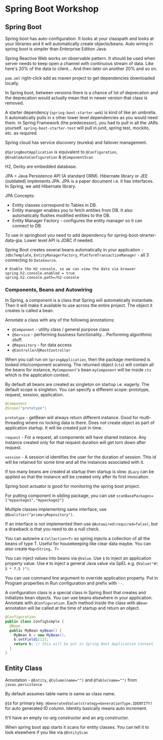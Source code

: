# Spring Boot Workshop

## Spring Boot

Spring boot has auto-configuration. It looks at your classpath and looks at your libraries and it will automatically create objects/beans. Auto wiring in spring boot is simpler than Enterprise Edition Java.

Spring Reactive Web works on observable pattern. It should be used when server needs to keep open a channel with continuous stream of data. Like here's 20% of the data to client... And then later on another 20% and so on.

`pom.xml` right-click add as maven project to get dependencies downloaded locally.

In Spring boot, between versions there is a chance of lot of deprecation and the deprecation would actually mean that in newer version that class is removed.

A starter dependency (`spring-boot-starter-web`) is kind of like an umbrella. It automatically pulls in x other lower level dependencies as you would need them. In Spring Framework (the predecessor), you had to pull in all the JARs yourself.
`spring-boot-starter-test` will pull in junit, spring test, mockito, etc. as required.

Spring cloud has service discovery (eureka) and failover management.

`@SpringBootApplication` is equivalent to `@Configuration`, `@EnableAutoConfiguration` & `@ComponentScan`

H2, Derby are embedded database.

JPA = Java Persistence API (A standard ORM). Hibernate library or JEE (outdated) implements JPA. JPA is a paper document i.e. it has interfaces. In Spring, we add Hibernate library.

JPA Concepts:

- Entity classes correspond to Tables in DB.
- Entity manager enables you to fetch entities from DB. It also automatically flushes modified entities to the DB.
- Entity Manager Factory - configures the entity manager so it can connect to DB.

To use in springboot you need to add dependency for spring-boot-strarter-data-jpa. Lower level API is JDBC if needed.

Spring Boot creates several beans automatically in your application - `JdbcTemplate`, `EntityManagerFactory`, `PlatformTransactionManager` - all 3 connecting to `DataSource`.

```properties
# Enable the H2 console, so we can view the data via browser
spring.h2.console.enabled = true
spring.h2.console.path=/h2-console
```

### Components, Beans and Autowiring

In Spring, a component is a class that Spring will automatically instantiate. Then it will make it available to use across the entire project. The object it creates is called a bean.

Annotate a class with any of the following annotations:

- `@Component` - utility class / general purpose class
- `@Service` - performing business functionality... Performing algorithmic stuff.
- `@Repository` - for data access
- `@Controller`/`@RestController`

When you call run on `SpringApplication`, then the package mentioned is looked into/component scanning. The returned object (`ctx`) will contain all the beans for instance, `MyComponent`'s bean `myComponent` will be inside `ctx` which is the application context.

By default all beans are created as singleton on startup i.e. eagerly. The default scope is singleton. You can specify a different scope: prototype, request, session, application.

```java
@Component
@Scope("prototype")
```

`prototype` - getBean will always return different instance. Good for multi-threading where no locking data is there. Does not create object as part of application startup. It will be created just in time.

`request` - For a request, all components will have shared instance. Any instance created only for that request duration will get torn down after request.

`session` - A session id identifies the user for the duration of session. This id will be retained for some time and all the instances associated with it.

If too many beans are created at startup then startup is slow. `@Lazy` can be applied so that the instance will be created only after its first invocation.

Spring boot actuator is good for monitoring the spring boot project.

For putting component in sibling package, you can use `scanBasePackages={"mypackage1","mypackage2"}`

Multiple classes implementing same interface, use `@Qualifier("primaryRepository")`.

If an interface is not implemented then use `@Autowired(required=false)`, but a drawback is that you need to do a null check.

You can autowire a `Collection<T>` so spring injects a collection of all the beans of type T. Useful for housekeeping like clear data maybe. You can also create `Map<String, T>`

You can inject values into beans via `@Value`. Use `$` to inject an application property value. Use `#` to inject a general Java value via SpEL e.g. `@Value("#( 5 * 7.5 )")`.

You can use command line argument to override application property. Put in Program properties in Run configuration and prefix with `--`.

A configuration class is a special class in Spring Boot that creates and initializes bean objects. You can use beans elsewhere in your application. Annotate with `@Configuration`. Each method inside the class with `@Bean` annotation will be called at the time of startup and return an object.

```java
@Configuration
public class ConfigSimple {
  @Bean
  public MyBean myBean() {
    MyBean b = new MyBean();
    b.setField1(12);
    return b; // this will be put in Spring Boot Application Context
  }
}
```

## Entity Class

Annotation - `@Entity`, `@Column(name="")` and `@Table(name="")` from `javax.persistence`

By default assumes table name is same as class name.

`@Id` for primary key. `@GeneratedValue(strategy=GenerationType.IDENTITY)` for auto generated ID column. Identity basically means auto increment.

It'll have an empty no-arg constructor and an arg constructor.

When spring boot app starts it scans for entity classes. You can tell it to look elsewhere if you like via `@EntityScan`
